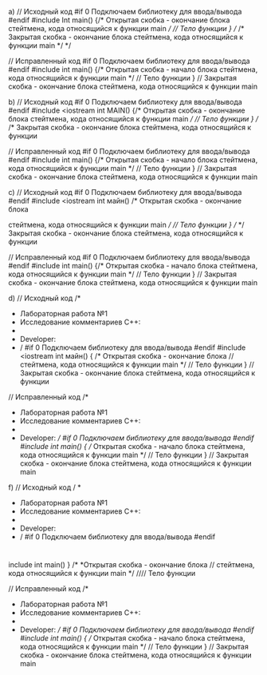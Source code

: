 a)
// Исходный код
#if 0 Подключаем библиотеку для ввода/вывода #endif
#include <iostream>
Int main() {/* Открытая скобка - окончание блока
стейтмена, кода относящийся к функции main */
// Тело
функции
} /* /* Закрытая скобка - окончание блока стейтмена, кода относящийся к функции main */ */

// Исправленный код
#if 0
Подключаем библиотеку для ввода/вывода
#endif
#include <iostream>
int main() {/* Открытая скобка - начало блока
стейтмена, кода относящийся к функции main */
// Тело функции
} // Закрытая скобка - окончание блока стейтмена, кода относящийся к функции main

b)
// Исходный код
#if 0 Подключаем библиотеку для ввода/вывода
#endif
#include <iostream
int MAIN() {/* Открытая скобка - окончание блока
стейтмена, кода относящийся к функции main */
// Тело функции
} /* /* Закрытая скобка - окончание блока стейтмена, кода относящийся к функции

// Исправленный код
#if 0
Подключаем библиотеку для ввода/вывода
#endif
#include <iostream>
int main() {/* Открытая скобка - начало блока
стейтмена, кода относящийся к функции main */
// Тело функции
} // Закрытая скобка - окончание блока стейтмена, кода относящийся к функции main

c)
// Исходный код
#if 0
Подключаем библиотеку для ввода/вывода
#endif
#include <iostream
int майн() /* Открытая скобка - окончание блока

стейтмена, кода относящийся к функции main */
// Тело функции
} /* */ Закрытая скобка - окончание блока стейтмена, кода относящийся к функции

// Исправленный код
#if 0
Подключаем библиотеку для ввода/вывода
#endif
#include <iostream>
int main() {/* Открытая скобка - начало блока
стейтмена, кода относящийся к функции main */
// Тело функции
} // Закрытая скобка - окончание блока стейтмена, кода относящийся к функции main

d)
// Исходный код
/*
* Лабораторная работа №1
* Исследование комментариев С++:
*
* Developer:
* /
#if 0
Подключаем библиотеку для ввода/вывода
#endif
#include <iostream
int майн() { /* Открытая скобка - окончание блока
//
стейтмена, кода относящийся к функции main */
// Тело функции
} //Закрытая скобка - окончание блока стейтмена, кода относящийся к функции

// Исправленный код
/*
* Лабораторная работа №1
* Исследование комментариев С++:
*
* Developer:
*/
#if 0
Подключаем библиотеку для ввода/вывода
#endif
#include <iostream>
int main() { /* Открытая скобка - начало блока
стейтмена, кода относящийся к функции main */
// Тело функции
} // Закрытая скобка - окончание блока стейтмена, кода относящийся к функции main

f)
// Исходный код
/ *
* Лабораторная работа №1
* Исследование комментариев С++:
*
* Developer:
* /
#if 0
Подключаем библиотеку для ввода/вывода
#endif
#
include <iostream>
int main() } /* *Открытая скобка - окончание блока
//
стейтмена, кода относящийся к функции main */
//// Тело функции

// Исправленный код
/*
* Лабораторная работа №1
* Исследование комментариев С++:
*
* Developer:
*/
#if 0
Подключаем библиотеку для ввода/вывода
#endif
#include <iostream>
int main() { /* Открытая скобка - начало блока
стейтмена, кода относящийся к функции main */
// Тело функции
} // Закрытая скобка - окончание блока стейтмена, кода относящийся к функции main